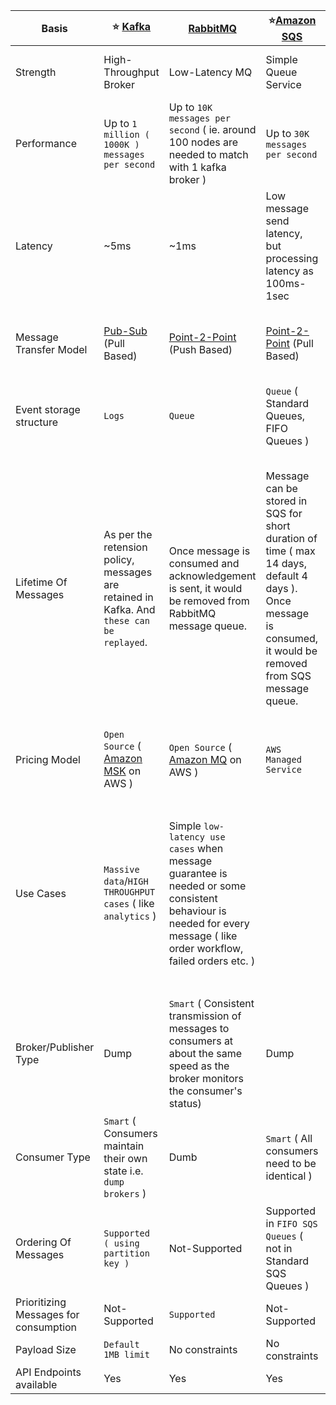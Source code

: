 
| Basis                                 | :star: [Kafka](Kafka.md)                                                                               | [RabbitMQ](RabbitMQ.md)                                                                                                                                              | :star:[Amazon SQS](../../2_AWSComponents/5_MessageBrokerServices/AmazonSQS.md)                                                                                 | [Amazon SNS](../../2_AWSComponents/5_MessageBrokerServices/AmazonSNS.md)                             | [Amazon EventBridge](../../2_AWSComponents/5_MessageBrokerServices/AmazonEventBridge.md) | [Active MQ](ActiveMQ.md)                                                                      |
|---------------------------------------|--------------------------------------------------------------------------------------------------------|----------------------------------------------------------------------------------------------------------------------------------------------------------------------|----------------------------------------------------------------------------------------------------------------------------------------------------------------|------------------------------------------------------------------------------------------------------------------------------------------------------------------------------------------------|------------------------------------------------------------------------------------------|-----------------------------------------------------------------------------------------------|
|  Strength                             | High-Throughput Broker                                                                                 | Low-Latency MQ                                                                                                                                                       | Simple Queue Service                                                                                                                                           | Push-Notification-Based-Broker                                                                                                                                                                 | Rule-Based-Targeting-Broker                                                              | Enterprise-Based MQ                                                                           |
|  Performance                          | Up to `1 million ( 1000K ) messages per second`                                                        | Up to `10K messages per second` ( ie. around 100 nodes are needed to match with 1 kafka broker )                                                                     | Up to `30K messages per second`                                                                                                                                |
|  Latency                              | ~5ms                                                                                                   | ~1ms                                                                                                                                                                 | Low message send latency, but processing latency as 100ms-1sec                                                                                                 |
|  Message Transfer Model               | [Pub-Sub](../4_MessageBrokers#publisher-subscriber-model-pubsub) (Pull Based) | [Point-2-Point](../4_MessageBrokers#point-to-point-model-message-queuing) (Push Based)                                                                               | [Point-2-Point](../4_MessageBrokers#point-to-point-model-message-queuing) (Pull Based)                                                                         | [Pub-Sub](../4_MessageBrokers#publisher-subscriber-model-pubsub) (Push Based, through push notification)                                                                                       | [Pub-Sub](../4_MessageBrokers#publisher-subscriber-model-pubsub) (Push Based)            | Both `Point-To-Point` & `Pub-Sub` model supported                                             |
|  Event storage structure              | `Logs`                                                                                                 | `Queue`                                                                                                                                                              | `Queue` ( Standard Queues, FIFO Queues )                                                                                                                       | `Topic`                                                                                                                                                                                        | `Event Bus`                                                                              | `Queue`                                                                                       |
|  Lifetime Of Messages                 | As per the retension policy, messages are retained in Kafka. And `these can be replayed`.              | Once message is consumed and acknowledgement is sent, it would be removed from RabbitMQ message queue.                                                               | Message can be stored in SQS for short duration of time ( max 14 days, default 4 days ). Once message is consumed, it would be removed from SQS message queue. | No persistence. When an SNS Topic receives an event notification (from publisher), it is broadcasted (`fan-out`) to all Subscribers (Amazon SQS queues, AWS Lambda functions, HTTPS endpoints etc.) | Event would be removed once consumed<br>-Events can also be archived, to replay later.   | Message would be removed once consumed.                                                       |
|  Pricing Model                        | `Open Source` ( [Amazon MSK](../../2_AWSComponents/5_MessageBrokerServices/AmazonMSK.md) on AWS )                                      | `Open Source` ( [Amazon MQ](../../2_AWSComponents/5_MessageBrokerServices/AmazonMQ.md) on AWS )                                                                      | `AWS Managed Service`                                                                                                                                          | `AWS Managed Service`                                                                                                                                                                          | `AWS Managed Service`                                                                    | `Open Source` ( [Amazon MQ](src/2_AWSComponents/5_MessageBrokerServices/AmazonMQ.md) on AWS ) |
|  Use Cases                            | `Massive data`/`HIGH THROUGHPUT cases` ( like `analytics` )                                            | Simple `low-latency use cases` when message guarantee is needed or some consistent behaviour is needed for every message ( like order workflow, failed orders etc. ) |                                                                                                                                                                | Monitoring Apps, workflow systems, mobile apps, Push notifications to Apple, Android, FireOS, Windows devices, Send SMS to mobile users, Send Emails etc.                                      | Event-based microservices                                                                |
|  Broker/Publisher Type                | Dump                                                                                                   | `Smart` ( Consistent transmission of messages to consumers at about the same speed as the broker monitors the consumer's status)                                     | Dump                                                                                                                                                           | `Smart`                                                                                                                                                                                        | Smart                                                                                    | Dump                                                                                          |
|  Consumer Type                        | `Smart` ( Consumers maintain their own state i.e. `dump brokers` )                                     | Dumb                                                                                                                                                                 | `Smart` ( All consumers need to be identical )                                                                                                                 | Dump ( All consumers might be processing messages in differently way )                                                                                                                         | Dump                                                                                     | Smart                                                                                         |
|  Ordering Of Messages                 | `Supported ( using partition key )`                                                                    | Not-Supported                                                                                                                                                        | Supported in `FIFO SQS Queues` ( not in Standard SQS Queues )                                                                                                  | Supported in `FIFO SNS Topics`                                                                                                                                                                 |                                                                                          |
|  Prioritizing Messages for consumption | Not-Supported                                                                                          | `Supported`                                                                                                                                                          | Not-Supported                                                                                                                                                  | Not-Supported                                                                                                                                                                                  |
|  Payload Size                         | `Default 1MB limit`                                                                                    | No constraints                                                                                                                                                       | No constraints                                                                                                                                                 | No constraints                                                                                                                                                                                 | No constraints                                                                           | No constraints                                                                                |
|  API Endpoints available              | Yes                                                                                                    | Yes                                                                                                                                                                  | Yes                                                                                                                                                            | Yes                                                                                                                                                                                            | Yes | Yes                                                                                           |
